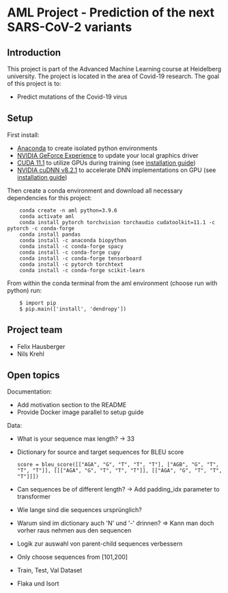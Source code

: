 # AML Project - Prediction of the next SARS-CoV-2 variants

## Introduction  

This project is part of the Advanced Machine Learning course at Heidelberg university. The project is located in the area 
of Covid-19 research. The goal of this project is to:

- Predict mutations of the Covid-19 virus


## Setup

First install:

- [Anaconda](https://www.anaconda.com/products/individual) to create isolated python environments
- [NVIDIA GeForce Experience](https://www.nvidia.com/de-de/geforce/geforce-experience/) to update your local graphics driver
- [CUDA 11.1](https://developer.nvidia.com/cuda-11.1.0-download-archive) to utilize GPUs during training (see [installation guide](https://docs.nvidia.com/cuda/cuda-installation-guide-microsoft-windows/index.html))
- [NVIDIA cuDNN v8.2.1](https://developer.nvidia.com/cudnn) to accelerate DNN implementations on GPU (see [installation guide](https://docs.nvidia.com/deeplearning/cudnn/install-guide/index.html))

Then create a conda environment and download all necessary dependencies for this project:

        conda create -n aml python=3.9.6
        conda activate aml
        conda install pytorch torchvision torchaudio cudatoolkit=11.1 -c pytorch -c conda-forge
        conda install pandas
        conda install -c anaconda biopython        
        conda install -c conda-forge spacy
        conda install -c conda-forge cupy
        conda install -c conda-forge tensorboard
        conda install -c pytorch torchtext
        conda install -c conda-forge scikit-learn

From within the conda terminal from the aml environment (choose run with python) run:

        $ import pip
        $ pip.main(['install', 'dendropy'])

## Project team

- Felix Hausberger
- Nils Krehl

## Open topics

Documentation:
- Add motivation section to the README
- Provide Docker image parallel to setup guide

Data:
- What is your sequence max length? -> 33
- Dictionary for source and target sequences for BLEU score

      score = bleu_score([["AGA", "G", "T", "T", "T"], ["AGB", "G", "T", "T", "T"]], [[["AGA", "G", "T", "T", "T"]], [["AGA", "G", "T", "T", "T"]]])

- Can sequences be of different length? -> Add padding_idx parameter to transformer
- Wie lange sind die sequences ursprünglich? 
- Warum sind im dictionary auch 'N' und '-' drinnen? => Kann man doch vorher raus nehmen aus den sequencen
- Logik zur auswahl von parent-child sequences verbessern

- Only choose sequences from [101,200]

- Train, Test, Val Dataset
- Flaka und Isort